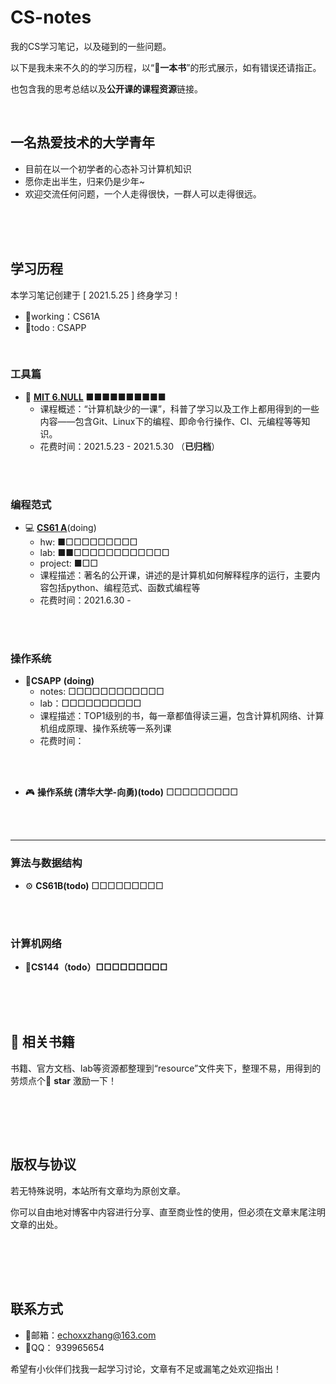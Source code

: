 # CS-notes
我的CS学习笔记，以及碰到的一些问题。

以下是我未来不久的的学习历程，以“**📙一本书**”的形式展示，如有错误还请指正。

也包含我的思考总结以及**公开课的课程资源**链接。

<br>



## 一名热爱技术的大学青年

- 目前在以一个初学者的心态补习计算机知识
- 愿你走出半生，归来仍是少年~
- 欢迎交流任何问题，一个人走得很快，一群人可以走得很远。



<br><br><br>



## 学习历程

本学习笔记创建于 [ 2021.5.25 ]    终身学习！

- 🔔working：CS61A
- 📄todo : CSAPP

<br>

### 工具篇

- 🧨 [**MIT 6.NULL**](https://www.yuque.com/zehao-59ab2/missing/iszmpn)   ■■■■■■■■■■
  - 课程概述：“计算机缺少的一课”，科普了学习以及工作上都用得到的一些内容——包含Git、Linux下的编程、即命令行操作、CI、元编程等等知识。
  - 花费时间：2021.5.23 - 2021.5.30 （**已归档**）



<br><br>


### 编程范式
- 💻 [**CS61 A**](https://www.yuque.com/zehao-59ab2/xy2fc5/baxloi)(doing)
  - hw:  ■□□□□□□□□□
  - lab: ■■□□□□□□□□□□□□
  - project: ■□□
  - 课程描述：著名的公开课，讲述的是计算机如何解释程序的运行，主要内容包括python、编程范式、函数式编程等
  - 花费时间：2021.6.30 - 


<br><br>



### 操作系统

- 🥏**CSAPP** **(doing)** 
  - notes: □□□□□□□□□□□□
  - lab：□□□□□□□□□□
  - 课程描述：TOP1级别的书，每一章都值得读三遍，包含计算机网络、计算机组成原理、操作系统等一系列课
  - 花费时间：



<br><br>



- 🎮 **操作系统 (清华大学-向勇)(todo)** □□□□□□□□□



<br><br>

---






### 算法与数据结构
- ⚙ **CS61B(todo)** □□□□□□□□□

<br><br>







### 计算机网络

- **🎯CS144（todo）□□□□□□□□□**

<br><br><br>



## 📓 相关书籍

书籍、官方文档、lab等资源都整理到“resource”文件夹下，整理不易，用得到的劳烦点个🎈 **star** 激励一下！



<br>

<br><br>

## 版权与协议

若无特殊说明，本站所有文章均为原创文章。

你可以自由地对博客中内容进行分享、直至商业性的使用，但必须在文章末尾注明文章的出处。

##  



<br><br><br>

## 联系方式

- 🐼邮箱：[echoxxzhang@163.com](mailto:echoxxzhang@163.com)
- 🐧QQ：  939965654

希望有小伙伴们找我一起学习讨论，文章有不足或漏笔之处欢迎指出！





